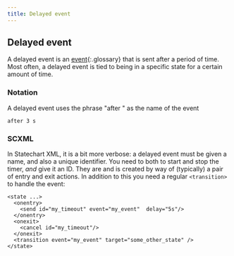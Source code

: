 ```yaml
---
title: Delayed event
---
```


## Delayed event

A delayed event is an [event](event.html){:.glossary} that is sent after a period of time.  Most often, a delayed event is tied to being in a specific state for a certain amount of time.

### Notation

A delayed event uses the phrase "after <timespec>" as the name of the event

    after 3 s

### SCXML

In Statechart XML, it is a bit more verbose:  a delayed event must be given a name, and also a unique identifier.  You need to both to start and stop the timer, _and_ give it an ID.  They are and is created by way of (typically) a pair of entry and exit actions.  In addition to this you need a regular `<transition>` to handle the event:

    <state ...>
      <onentry>
        <send id="my_timeout" event="my_event"  delay="5s"/>
      </onentry>
      <onexit>
        <cancel id="my_timeout"/>
      </onexit>
      <transition event="my_event" target="some_other_state" />
    </state>


